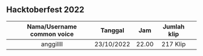 <!-- copy format isi ini di foldermu -->

## Hacktoberfest 2022


| | Nama/Username common voice | Tanggal | Jam | Jumlah klip | |
| - | :-: | :-: | :-: | :-: | :-: |
| | anggillll | 23/10/2022 | 22.00 | 217 Klip |


